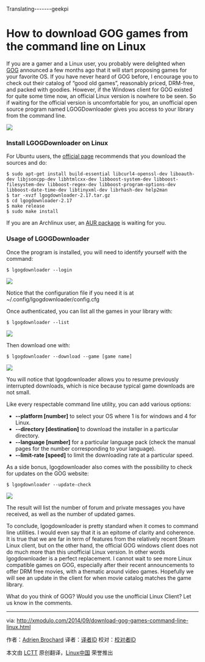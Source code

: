 Translating-------geekpi


How to download GOG games from the command line on Linux
================================================================================
If you are a gamer and a Linux user, you probably were delighted when [GOG][1] announced a few months ago that it will start proposing games for your favorite OS. If you have never heard of GOG before, I encourage you to check out their catalog of “good old games”, reasonably priced, DRM-free, and packed with goodies. However, if the Windows client for GOG existed for quite some time now, an official Linux version is nowhere to be seen. So if waiting for the official version is uncomfortable for you, an unofficial open source program named LGOGDownloader gives you access to your library from the command line.

![](https://farm4.staticflickr.com/3843/15121593356_b13309c70f_z.jpg)

### Install LGOGDownloader on Linux ###

For Ubuntu users, the [official page][2] recommends that you download the sources and do:

    $ sudo apt-get install build-essential libcurl4-openssl-dev liboauth-dev libjsoncpp-dev libhtmlcxx-dev libboost-system-dev libboost-filesystem-dev libboost-regex-dev libboost-program-options-dev libboost-date-time-dev libtinyxml-dev librhash-dev help2man
    $ tar -xvzf lgogdownloader-2.17.tar.gz
    $ cd lgogdownloader-2.17
    $ make release
    $ sudo make install 

If you are an Archlinux user, an [AUR package][2] is waiting for you.

### Usage of LGOGDownloader ###

Once the program is installed, you will need to identify yourself with the command:

    $ lgogdownloader --login 

![](https://farm6.staticflickr.com/5593/15121593346_9c5d02d5ce_z.jpg)

Notice that the configuration file if you need it is at ~/.config/lgogdownloader/config.cfg

Once authenticated, you can list all the games in your library with:

    $ lgogdownloader --list 

![](https://farm6.staticflickr.com/5581/14958040387_8321bb71cf.jpg)

Then download one with:

    $ lgogdownloader --download --game [game name] 

![](https://farm6.staticflickr.com/5585/14958040367_b1c584a2d1_z.jpg)

You will notice that lgogdownloader allows you to resume previously interrupted downloads, which is nice because typical game downloads are not small.

Like every respectable command line utility, you can add various options:

- **--platform [number]** to select your OS where 1 is for windows and 4 for Linux.
- **--directory [destination]** to download the installer in a particular directory.
- **--language [number]** for a particular language pack (check the manual pages for the number corresponding to your language).
- **--limit-rate [speed]** to limit the downloading rate at a particular speed. 

As a side bonus, lgogdownloader also comes with the possibility to check for updates on the GOG website:

    $ lgogdownloader --update-check 

![](https://farm4.staticflickr.com/3882/14958035568_7889acaef0.jpg)

The result will list the number of forum and private messages you have received, as well as the number of updated games.

To conclude, lgogdownloader is pretty standard when it comes to command line utilities. I would even say that it is an epitome of clarity and coherence. It is true that we are far in term of features from the relatively recent Steam Linux client, but on the other hand, the official GOG windows client does not do much more than this unofficial Linux version. In other words lgogdownloader is a perfect replacement. I cannot wait to see more Linux compatible games on GOG, especially after their recent announcements to offer DRM free movies, with a thematic around video games. Hopefully we will see an update in the client for when movie catalog matches the game library.

What do you think of GOG? Would you use the unofficial Linux Client? Let us know in the comments.

--------------------------------------------------------------------------------

via: http://xmodulo.com/2014/09/download-gog-games-command-line-linux.html

作者：[Adrien Brochard][a]
译者：[译者ID](https://github.com/译者ID)
校对：[校对者ID](https://github.com/校对者ID)

本文由 [LCTT](https://github.com/LCTT/TranslateProject) 原创翻译，[Linux中国](http://linux.cn/) 荣誉推出

[a]:http://xmodulo.com/author/adrien
[1]:http://www.gog.com/
[2]:https://sites.google.com/site/gogdownloader/home
[3]:https://aur.archlinux.org/packages/lgogdownloader/